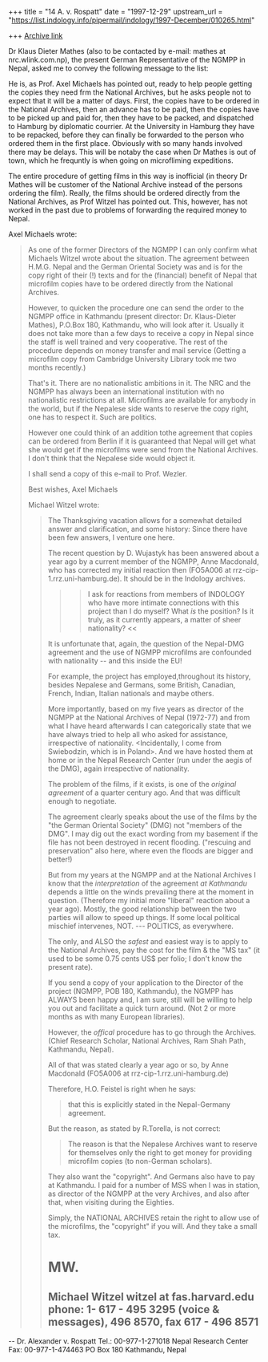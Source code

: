 +++
title = "14 A. v. Rospatt"
date = "1997-12-29"
upstream_url = "https://list.indology.info/pipermail/indology/1997-December/010265.html"

+++
[Archive link](https://list.indology.info/pipermail/indology/1997-December/010265.html)

Dr Klaus Dieter Mathes (also to be contacted by e-mail:
mathes at nrc.wlink.com.np), the present German Representative of the NGMPP
in Nepal, asked me to convey the following message to the list:

He is, as Prof. Axel Michaels has pointed out, ready to help people
getting the copies they need frm the National Archives, but he asks
people not to expect that it will be a matter of days. First, the copies
have to be ordered in the National Archives, then an advance has to be
paid, then the copies have to be picked up and paid for, then they have
to be packed, and dispatched to Hamburg by diplomatic courrier. At the
University in Hamburg they have to be repacked, before they can finally
be forwarded to the person who ordered them in the first place.
Obviously with so many hands involved there may be delays. This will be
notaby the case when Dr Mathes is out of town, which he frequntly is
when going on  microfliming expeditions.

The entire procedure of getting films in this way is inofficial (in
theory Dr Mathes will be customer of the National Archive instead of the
persons ordering the film). Really, the films should be ordered directly
from the National Archives, as Prof Witzel has pointed out. This,
however, has not worked in the past due to problems of forwarding the
required money to Nepal.


Axel Michaels wrote:
>
> As one of the former Directors of the NGMPP I can only confirm what
> Michaels Witzel wrote about the situation. The agreement between H.M.G.
> Nepal and the German Oriental Society was and is for the copy right of
> their (!) texts and for the (financial) benefit of Nepal that microfilm
> copies have to be ordered directly from the National Archives.
>
> However, to quicken the procedure one can send the order to the NGMPP
> office in Kathmandu (present director: Dr. Klaus-Dieter Mathes), P.O.Box
> 180, Kathmandu, who will look after it. Usually it does not take more
> than a few days to receive a copy in Nepal since the staff is well
> trained and very cooperative. The rest of the procedure depends
> on money transfer and mail service (Getting a microfilm copy from
> Cambridge University Library took me two months recently.)
>
> That's it. There are no nationalistic ambitions in it. The NRC and the
> NGMPP has always been an international institution with no nationalistic
> restrictions at all. Microfilms are available for anybody in the world,
> but if the Nepalese side wants to reserve the copy right, one has to
> respect it. Such are politics.
>
> However one could think of an addition tothe agreement that copies can be
> ordered from Berlin if it is guaranteed that Nepal will get what she
> would get if the microfilms were send from the National Archives. I don't
> think that the Nepalese side would object it.
>
> I shall send a copy of this e-mail to Prof. Wezler.
>
> Best wishes, Axel Michaels
>
> Michael Witzel wrote:
> >
> > The Thanksgiving vacation allows for a somewhat detailed answer and
> > clarification, and some history:
> > Since there have been few answers, I venture one here.
> >
> > The recent question by D. Wujastyk has been answered about a year ago by a
> > current member of the NGMPP, Anne Macdonald, who has corrected my initial
> > reaction then (FO5A006 at rrz-cip-1.rrz.uni-hamburg.de). It should be in the
> > Indology archives.
> >
> > >> I ask for reactions from members of INDOLOGY who have more intimate
> > connections with this project than I do myself?  What *is* the position?
> > Is it truly, as it currently appears, a matter of sheer nationality?  <<
> >
> > It is unfortunate that, again, the question of the Nepal-DMG agreement and
> > the use of NGMPP microfilms are confounded with nationality -- and this
> > inside the EU!
> >
> > For example, the project has employed,throughout its history, besides
> > Nepalese and Germans, some British, Canadian, French, Indian, Italian
> > nationals and maybe others.
> >
> > More importantly, based on my five years as director of the NGMPP at the
> > National Archives of Nepal (1972-77) and from what I have heard afterwards
> > I can categorically state that we have always tried to help all who asked
> > for assistance, irrespective of nationality.  <Incidentally, I come from
> > Swiebodzin, which is in Poland>. And we have hosted them at home or in the
> > Nepal Research Center (run under the aegis of the DMG), again irrespective
> > of nationality.
> >
> > The problem of the films, if it exists, is one of the *original agreement*
> > of a quarter century ago. And that was difficult enough to negotiate.
> >
> > The agreement clearly speaks about the use of the films by the "the German
> > Oriental Society" (DMG) not "members of the DMG". I may dig out the exact
> > wording from my basement if the file has not been destroyed in recent
> > flooding. ("rescuing and preservation" also here, where even the floods
> > are bigger and better!)
> >
> > But from my years at the NGMPP and at the National Archives I know that
> > the *interpretation* of the agreement *at Kathmandu* depends a little on
> > the winds prevailing there at the moment in question. (Therefore my
> > initial more "liberal" reaction about a year ago). Mostly, the good
> > relationship between the two parties will allow to speed up things. If
> > some local political mischief intervenes, NOT. --- POLITICS, as
> > everywhere.
> >
> > The only, and ALSO the *safest* and easiest way is to apply to the
> > National Archives, pay the cost for the film & the "MS tax" (it used to be
> > some 0.75 cents US$ per folio; I don't know the present rate).
> >
> > If you send a copy of your application to the Director of the project
> > (NGMPP, POB 180, Kathmandu), the NGMPP has ALWAYS been happy
> > and, I am sure, still will be willing to help you out and facilitate a
> > quick turn around. (Not 2 or  more months as with many European
> > libraries).
> >
> > However, the *offical* procedure has to go through the Archives. (Chief
> > Research Scholar, National Archives, Ram Shah Path, Kathmandu, Nepal).
> >
> > All of that was stated clearly a year ago or so, by Anne Macdonald
> > (FO5A006 at rrz-cip-1.rrz.uni-hamburg.de)
> >
> > Therefore, H.O.  Feistel is right when he says:
> > > that this is explicitly stated in
> > > the Nepal-Germany agreement.
> >
> > But the reason, as stated by R.Torella, is not correct:
> >
> > > The reason is that the Nepalese Archives want
> > > to reserve for themselves only the right to get money for providing
> > > microfilm copies (to non-German scholars).
> >
> > They also want the "copyright". And Germans also have to pay at Kathmandu.
> > I paid for a number of MSS when I was in station, as director of the
> > NGMPP at the very Archives, and also after that, when visiting during the
> > Eighties.
> >
> > Simply, the NATIONAL ARCHIVES retain the right to allow use of the
> > microfilms, the "copyright" if you will. And they take a small tax.
> >
> > MW.
> > ===========================================================================
> > Michael Witzel                                  witzel at fas.harvard.edu
> > phone: 1- 617 - 495 3295 (voice & messages), 496 8570, fax 617 - 496 8571
> > ---------------------------------------------------------------------------

--
Dr. Alexander v. Rospatt                      Tel.: 00-977-1-271018
Nepal Research Center                         Fax:  00-977-1-474463
PO Box 180
Kathmandu, Nepal



